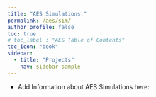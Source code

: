 ```yaml
---
title: "AES Simulations."
permalink: /aes/sim/
author_profile: false
toc: true
# toc_label : "AES Table of Contents"
toc_icon: "book"
sidebar:
  - title: "Projects"
    nav: sidebar-sample
---
```


- Add Information about AES Simulations here: